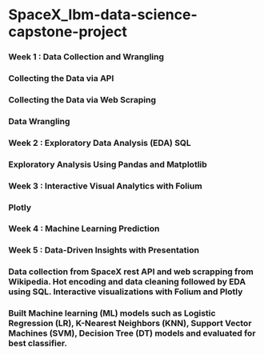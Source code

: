 # SpaceX_Ibm-data-science-capstone-project
### Week 1 : Data Collection and Wrangling
### Collecting the Data via API
### Collecting the Data via Web Scraping
### Data Wrangling
### Week 2 : Exploratory Data Analysis (EDA) SQL
### Exploratory Analysis Using Pandas and Matplotlib
### Week 3 : Interactive Visual Analytics with Folium
### Plotly
### Week 4 : Machine Learning Prediction
### Week 5 : Data-Driven Insights with Presentation
### Data collection from SpaceX rest API and web scrapping from Wikipedia. Hot encoding and data cleaning followed by EDA using SQL. Interactive visualizations with Folium and Plotly
### Built Machine learning (ML) models such as Logistic Regression (LR), K-Nearest Neighbors (KNN), Support Vector Machines (SVM), Decision Tree (DT) models and evaluated for best classifier.
